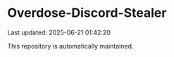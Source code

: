 # Overdose-Discord-Stealer

Last updated: 2025-06-21 01:42:20

This repository is automatically maintained.
